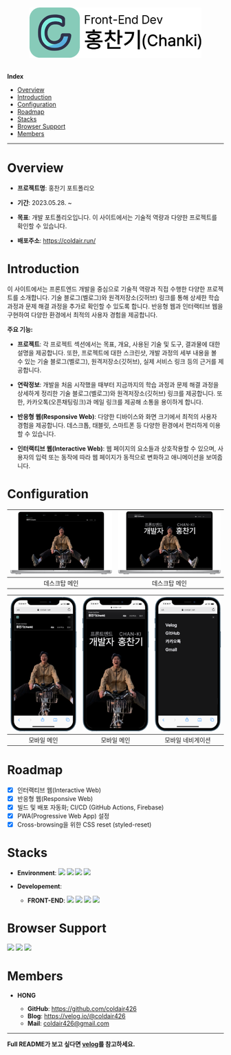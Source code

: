 <br/>
<div align = "center"><img src="./readmeImgs/logo.png" alt="logo" width="400px"></div>
<br/>
<!-- Index -->

**Index**

<ul>
    <li><a href="#overview">Overview</a></li>
    <li><a href="#introduction">Introduction</a></li>
    <li><a href="#configuration">Configuration</a></li>
    <li><a href="#roadmap">Roadmap</a></li>
    <li><a href="#stacks">Stacks</a></li>
   <li><a href="#browser-support">Browser Support</a></li>
   <li><a href="#members">Members</a></li>
</ul>

---

# Overview

- **프로젝트명**: 홍찬기 포트폴리오

- **기간**: 2023.05.28. ~

- **목표**: 개발 포트폴리오입니다. 이 사이트에서는 기술적 역량과 다양한 프로젝트를 확인할 수 있습니다.

- **배포주소**: https://coldair.run/

# Introduction

이 사이트에서는 프론트엔드 개발을 중심으로 기술적 역량과 직접 수행한 다양한 프로젝트를 소개합니다. 기술 블로그(벨로그)와 원격저장소(깃허브) 링크를 통해 상세한 학습 과정과 문제 해결 과정을 추가로 확인할 수 있도록 합니다. 반응형 웹과 인터랙티브 웹을 구현하여 다양한 환경에서 최적의 사용자 경험을 제공합니다.

**주요 기능:**

- **프로젝트**: 각 프로젝트 섹션에서는 목표, 개요, 사용된 기술 및 도구, 결과물에 대한 설명을 제공합니다. 또한, 프로젝트에 대한 스크린샷, 개발 과정의 세부 내용을 볼 수 있는 기술 블로그(벨로그), 원격저장소(깃허브), 실제 서비스 링크 등의 근거를 제공합니다.

- **연락정보**: 개발을 처음 시작했을 때부터 지금까지의 학습 과정과 문제 해결 과정을 상세하게 정리한 기술 블로그(벨로그)와 원격저장소(깃허브) 링크를 제공합니다. 또한, 카카오톡(오픈채팅링크)과 메일 링크를 제공해 소통을 용이하게 합니다.

- **반응형 웹(Responsive Web)**: 다양한 디바이스와 화면 크기에서 최적의 사용자 경험을 제공합니다. 데스크톱, 태블릿, 스마트폰 등 다양한 환경에서 편리하게 이용할 수 있습니다.

- **인터랙티브 웹(Interactive Web)**: 웹 페이지의 요소들과 상호작용할 수 있으며, 사용자의 입력 또는 동작에 따라 웹 페이지가 동적으로 변화하고 애니메이션을 보여줍니다.

# Configuration

| <img src="./readmeImgs/desktop_main.webp" alt="데스크톱 메인"> | <img src="./readmeImgs/desktop_main_2.webp" alt="데스크톱 메인2"> |
| :------------------------------------------------------------: | :---------------------------------------------------------------: |
|                         데스크탑 메인                          |                           데스크탑 메인                           |

| <img src="./readmeImgs/mobile_main.webp" alt="더존(강촌)버스"> | <img src="./readmeImgs/mobile_main_2.webp" alt="더존(강촌)버스"> | <img src="./readmeImgs/mobile_nav.webp" alt="더존(강촌)버스"> |
| :------------------------------------------------------------: | :--------------------------------------------------------------: | :-----------------------------------------------------------: |
|                          모바일 메인                           |                           모바일 메인                            |                       모바일 네비게이션                       |

# Roadmap

- [x] 인터랙티브 웹(Interactive Web)
- [x] 반응형 웹(Responsive Web)
- [x] 빌드 및 배포 자동화; CI/CD (GitHub Actions, Firebase)
- [x] PWA(Progressive Web App) 설정
- [x] Cross-browsing을 위한 CSS reset (styled-reset)

# Stacks

- **Environment**: <img src = "https://img.shields.io/badge/VSCode-007ACC?logo=visual studio code" > <img src = "https://img.shields.io/badge/Git-F05032?logo=git&logoColor=white" > <img src = "https://img.shields.io/badge/GitHub-181717?logo=github" > <img src = "https://img.shields.io/badge/Firebase-FFCA28?logo=Firebase&logoColor=white" >

- **Developement**:
  - **FRONT-END**: <img src = "https://img.shields.io/badge/React-61DAFB?logo=react&logoColor=white" > <img src = "https://img.shields.io/badge/TypeScript-3178C6?logo=TypeScript&logoColor=white" > <img src = "https://img.shields.io/badge/SASS-CC6699?logo=SASS&logoColor=white" > <img src = "https://img.shields.io/badge/CSSModules-000000?logo=cssmodules&logoColor=white" >

# Browser Support

<img src = "https://img.shields.io/badge/AppleSafari-000000?logo=safari&logoColor=white" > <img src = "https://img.shields.io/badge/GoogleChrome-4285F4?logo=googlechrome&logoColor=white" > <img src = "https://img.shields.io/badge/MicrosoftEdge-0078D7?logo=microsoftedge&logoColor=white" >

# Members

- **HONG**

  - **GitHub**: https://github.com/coldair426
  - **Blog**: https://velog.io/@coldair426
  - **Mail**: coldair426@gmail.com

---

**Full README가 보고 싶다면 [velog](https://velog.io/@coldair426/series/%ED%8F%AC%ED%8A%B8%ED%8F%B4%EB%A6%AC%EC%98%A4)를 참고하세요.**
